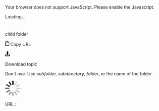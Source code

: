 Your browser does not support JavaScript. Please enable the Javascript.

Loading...

# 

child folder

![Copy URL](clear_files/Copy.png)
Copy URL

![Download](clear_files/Download.png)

Download topic

Don't use. Use *subfolder,* *subdirectory*, *folder*, or the name of the folder.

![In progress](clear_files/activity-large.gif)

URL :
